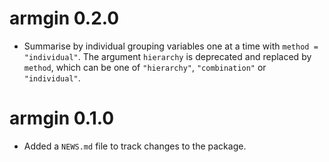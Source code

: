 # armgin 0.2.0

* Summarise by individual grouping variables one at a time with `method
    = "individual"`.  The argument `hierarchy` is deprecated and replaced by
    `method`, which can be one of  `"hierarchy"`, `"combination"` or
    `"individual"`.

# armgin 0.1.0

* Added a `NEWS.md` file to track changes to the package.
